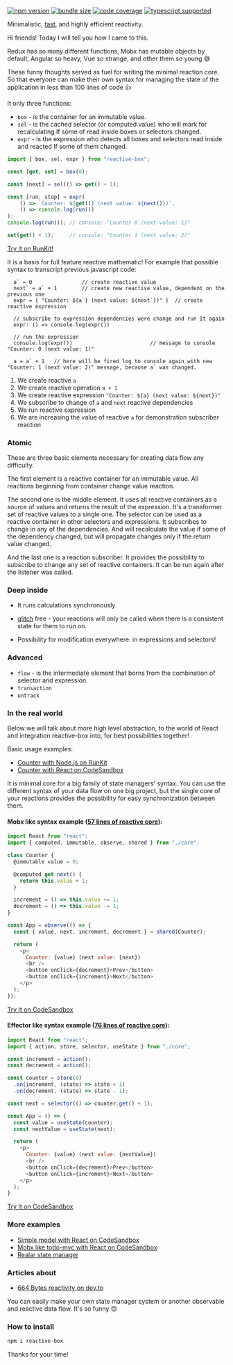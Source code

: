 [![npm version](https://img.shields.io/npm/v/reactive-box?style=flat-square)](https://www.npmjs.com/package/reactive-box) [![bundle size](https://img.shields.io/bundlephobia/minzip/reactive-box?style=flat-square)](https://bundlephobia.com/result?p=reactive-box) [![code coverage](https://img.shields.io/coveralls/github/betula/reactive-box?style=flat-square)](https://coveralls.io/github/betula/reactive-box) [![typescript supported](https://img.shields.io/npm/types/typescript?style=flat-square)](./src/main.d.ts)

Minimalistic, [fast](https://github.com/betula/reactive-box-performance), and highly efficient reactivity.

Hi friends! Today I will tell you how I came to this.

Redux has so many different functions, Mobx has mutable objects by default, Angular so heavy, Vue so strange, and other them so young :sweat_smile:

These funny thoughts served as fuel for writing the minimal reaction core. So that everyone can make their own syntax for managing the state of the application in less than 100 lines of code :+1:

It only three functions:

+ `box` - is the container for an immutable value.
+ `sel` - is the cached selector (or computed value) who will mark for recalculating If some of read inside boxes or selectors changed.
+ `expr` - is the expression who detects all boxes and selectors read inside and reacted If some of them changed.

```javascript
import { box, sel, expr } from "reactive-box";

const [get, set] = box(0);

const [next] = sel(() => get() + 1);

const [run, stop] = expr(
    () => `Counter: ${get()} (next value: ${next()})`,
    () => console.log(run())
);
console.log(run()); // console: "Counter 0 (next value: 1)"

set(get() + 1);     // console: "Counter 1 (next value: 2)"
```

[Try It on RunKit!](https://runkit.com/betula/5fbf60565572d7001a76cd29)

It is a basis for full feature reactive mathematic!
For example that possible syntax to transcript previous javascript code:

```
  a` = 0                // create reactive value
  next` = a` + 1        // create new reactive value, dependent on the previous one
  expr = { "Counter: ${a`} (next value: ${next`})" }  // create reactive expression

  // subscribe to expression dependencies were change and run It again
  expr: () => console.log(expr())

  // run the expression
  console.log(expr())                         // message to console "Counter: 0 (next value: 1)"

  a = a` + 1   // here will be fired log to console again with new "Counter: 1 (next value: 2)" message, because a` was changed.
```

1. We create reactive `a`
2. We create reactive operation `a + 1`
3. We create reactive expression `"Counter: ${a} (next value: ${next})"`
4. We subscribe to change of `a` and `next` reactive dependencies
5. We run reactive expression
6. We are increasing the value of reactive `a` for demonstration subscriber reaction

### Atomic

These are three basic elements necessary for creating data flow any difficulty.

The first element is a reactive container for an immutable value. All reactions beginning from container change value reaction.

The second one is the middle element. It uses all reactive containers as a source of values and returns the result of the expression. It's a transformer set of reactive values to a single one. The selector can be used as a reactive container in other selectors and expressions. It subscribes to change in any of the dependencies. And will recalculate the value if some of the dependency changed, but will propagate changes only if the return value changed.

And the last one is a reaction subscriber. It provides the possibility to subscribe to change any set of reactive containers. It can be run again after the listener was called.

### Deep inside

- It runs calculations synchronously.

- [glitch](https://stackoverflow.com/questions/25139257/terminology-what-is-a-glitch-in-functional-reactive-programming-rx) free - your reactions will only be called when there is a consistent state for them to run on.

- Possibility for modification everywhere: in expressions and selectors!

### Advanced

+ `flow` - is the intermediate element that borns from the combination of selector and expression.
+ `transaction`
+ `untrack`

### In the real world

Below we will talk about more high level abstraction, to the world of React and integration reactive-box into, for best possibilities together!

Basic usage examples:

- [Counter with Node.js on RunKit](https://runkit.com/betula/5fbde8473dd2b0001bb8f9be)
- [Counter with React on CodeSandbox](https://codesandbox.io/s/reactive-box-counter-35bp9?hidenavigation=1&module=%2Fsrc%2FApp.tsx)

It is minimal core for a big family of state managers' syntax. You can use the different syntax of your data flow on one big project, but the single core of your reactions provides the possibility for easy synchronization between them.

#### Mobx like syntax example ([57 lines of reactive core](https://codesandbox.io/s/reactive-box-mobx-like-counter-nv8rq?hidenavigation=1&module=/src/App.tsx&file=/src/core.ts)):

```javascript
import React from "react";
import { computed, immutable, observe, shared } from "./core";

class Counter {
  @immutable value = 0;

  @computed get next() {
    return this.value + 1;
  }

  increment = () => this.value += 1;
  decrement = () => this.value -= 1;
}

const App = observe(() => {
  const { value, next, increment, decrement } = shared(Counter);

  return (
    <p>
      Counter: {value} (next value: {next})
      <br />
      <button onClick={decrement}>Prev</button>
      <button onClick={increment}>Next</button>
    </p>
  );
});
```

[Try It on CodeSandbox](https://codesandbox.io/s/reactive-box-mobx-like-counter-nv8rq?hidenavigation=1&module=%2Fsrc%2FApp.tsx)

#### Effector like syntax example ([76 lines of reactive core](https://codesandbox.io/s/reactive-box-store-nku88?hidenavigation=1&module=/src/App.tsx&file=/src/core.ts)):

```javascript
import React from "react";
import { action, store, selector, useState } from "./core";

const increment = action();
const decrement = action();

const counter = store(0)
  .on(increment, (state) => state + 1)
  .on(decrement, (state) => state - 1);

const next = selector(() => counter.get() + 1);

const App = () => {
  const value = useState(counter);
  const nextValue = useState(next);

  return (
    <p>
      Counter: {value} (next value: {nextValue})
      <br />
      <button onClick={decrement}>Prev</button>
      <button onClick={increment}>Next</button>
    </p>
  );
}
```

[Try It on CodeSandbox](https://codesandbox.io/s/reactive-box-store-nku88?hidenavigation=1&module=%2Fsrc%2FApp.tsx)

### More examples

- [Simple model with React on CodeSandbox](https://codesandbox.io/s/reactive-box-model-yopk5?hidenavigation=1&module=%2Fsrc%2FApp.tsx)
- [Mobx like todo-mvc with React on CodeSandbox](https://codesandbox.io/s/reactive-box-todos-u5q3e?hidenavigation=1&module=%2Fsrc%2Fshared%2Ftodos.ts)
- [Realar state manager](https://github.com/betula/realar)

### Articles about

- [664 Bytes reactivity on dev.to](https://dev.to/betula/reactive-box-1hm5)

You can easily make your own state manager system or another observable and reactive data flow. It's so funny :blush:

### How to install

```bash
npm i reactive-box
```

Thanks for your time!
